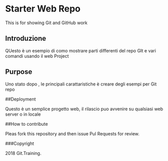 # Starter Web Repo

This is for showing Git and GitHub work

## Introduzione

QUesto è un esempio di como mostrare parti differenti del repo GIt 
e vari comandi usando il web Project

## Purpose

Uno stato dopo , le principali carattaristiche 
è creare degli esempi per Git repo 

##Deployment

Questo è un semplice progetto web, il rilascio puo 
avvenire su qualsiasi web server o in locale 

##How to contribute

Pleas fork this repository and then issue Pul Requests for review.

###Copyright 

2018 Git.Training.